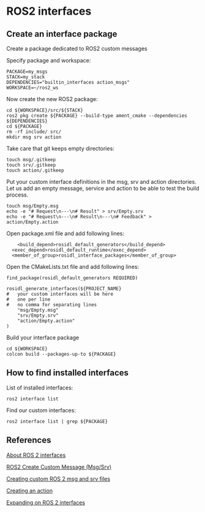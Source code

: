 # ROS2 interfaces

## Create an interface package

Create a package dedicated to ROS2 custom messages

Specify package and workspace:
```
PACKAGE=my_msgs
STACK=my_stack
DEPENDENCIES="builtin_interfaces action_msgs"
WORKSPACE=~/ros2_ws
```

Now create the new ROS2 package:
```
cd ${WORKSPACE}/src/${STACK}
ros2 pkg create ${PACKAGE} --build-type ament_cmake --dependencies ${DEPENDENCIES}
cd ${PACKAGE}
rm -rf include/ src/
mkdir msg srv action
```

Take care that git keeps empty directories:
```
touch msg/.gitkeep
touch srv/.gitkeep
touch action/.gitkeep
``` 

Put your custom interface definitions in the msg, srv and action directories.
Let us add an empty message, service and action to be able to test the build process.
```
touch msg/Empty.msg
echo -e "# Request\n---\n# Result" > srv/Empty.srv
echo -e "# Request\n---\n# Result\n---\n# Feedback" > action/Empty.action
```

Open package.xml file and add following lines:
```
	<build_depend>rosidl_default_generators</build_depend>
  <exec_depend>rosidl_default_runtime</exec_depend>
  <member_of_group>rosidl_interface_packages</member_of_group>
```

Open the CMakeLists.txt file and add following lines:

```
find_package(rosidl_default_generators REQUIRED)

rosidl_generate_interfaces(${PROJECT_NAME}
#	your custom interfaces will be here
#	one per line
#	no comma for separating lines
	"msg/Empty.msg"
	"srv/Empty.srv"
	"action/Empty.action"
) 
```

Build your interface package

```
cd ${WORKSPACE}
colcon build --packages-up-to ${PACKAGE}
```

## How to find installed interfaces

List of installed interfaces:
```
ros2 interface list
```

Find our custom interfaces:
```
ros2 interface list | grep ${PACKAGE}
```

## References

[About ROS 2 interfaces](https://docs.ros.org/en/foxy/Concepts/About-ROS-Interfaces.html)

[ROS2 Create Custom Message (Msg/Srv)](https://roboticsbackend.com/ros2-create-custom-message/)

[Creating custom ROS 2 msg and srv files](https://docs.ros.org/en/foxy/Tutorials/Custom-ROS2-Interfaces.html)

[Creating an action](https://docs.ros.org/en/foxy/Tutorials/Actions/Creating-an-Action.html)

[Expanding on ROS 2 interfaces](https://docs.ros.org/en/foxy/Tutorials/Single-Package-Define-And-Use-Interface.html)
